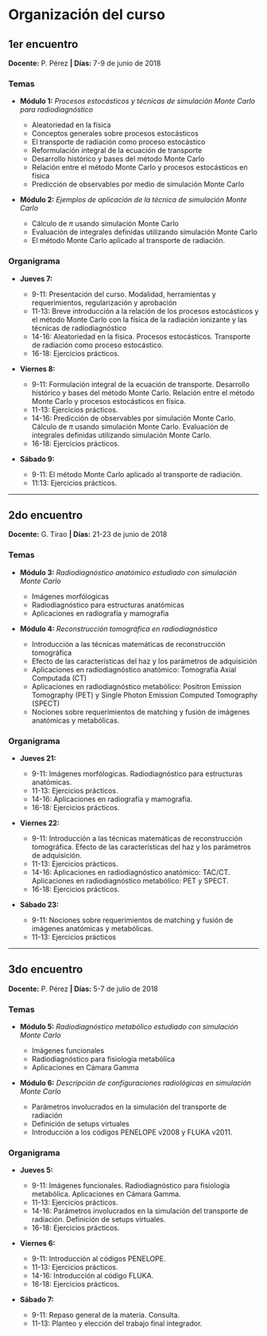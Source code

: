# Organización del curso

## 1er encuentro

**Docente:** P. Pérez **| Días:** 7-9 de junio de 2018

### Temas

* **Módulo 1:** *Procesos estocásticos y técnicas de simulación Monte Carlo para radiodiagnóstico*
  - Aleatoriedad en la física
  - Conceptos generales sobre procesos estocásticos
  - El transporte de radiación como proceso estocástico
  - Reformulación integral de la ecuación de transporte
  - Desarrollo histórico y bases del método Monte Carlo
  - Relación entre el método Monte Carlo y procesos estocásticos en física
  - Predicción de observables por medio de simulación Monte Carlo

* **Módulo 2:** *Ejemplos de aplicación de la técnica de simulación Monte Carlo*
  - Cálculo de $\pi$ usando simulación Monte Carlo
  - Evaluación de integrales definidas utilizando simulación  Monte Carlo
  - El método Monte Carlo aplicado al transporte de radiación.

### Organigrama

* **Jueves 7:**
  - 9-11: Presentación del curso. Modalidad, herramientas y requerimientos, regularización y aprobación
  - 11-13: Breve introducción a la relación de los procesos estocásticos y el método Monte Carlo con la física de la radiación ionizante y las técnicas de radiodiagnóstico
  - 14-16: Aleatoriedad en la física. Procesos estocásticos. Transporte de radiación como proceso estocástico.
  - 16-18: Ejercicios prácticos.

* **Viernes 8:**
  - 9-11: Formulación integral de la ecuación de transporte. Desarrollo histórico y bases del método Monte Carlo. Relación entre el método Monte Carlo y procesos estocásticos en física.
  - 11-13: Ejercicios prácticos.
  - 14-16: Predicción de observables por simulación Monte Carlo. Cálculo de $\pi$ usando simulación Monte Carlo. Evaluación de integrales definidas utilizando simulación  Monte Carlo.
  - 16-18: Ejercicios prácticos.

* **Sábado 9:**
  - 9-11: El método Monte Carlo aplicado al transporte de radiación.
  - 11:13: Ejercicios prácticos.

---

## 2do encuentro

**Docente:** G. Tirao **| Días:** 21-23 de junio de 2018

### Temas

* **Módulo 3:** *Radiodiagnóstico anatómico estudiado con simulación Monte Carlo*
  - Imágenes morfólogicas
  - Radiodiagnóstico para estructuras anatómicas
  - Aplicaciones en radiografía y  mamografía

* **Módulo 4:** *Reconstrucción tomográfica en radiodiagnóstico*
  - Introducción a las técnicas matemáticas de reconstrucción tomográfica
  - Efecto de las características del haz y los parámetros de adquisición
  - Aplicaciones en radiodiagnóstico anatómico: Tomografía Axial Computada (CT)
  - Aplicaciones en radiodiagnóstico metabólico: Positron Emission Tomography (PET) y Single Photon Emission Computed Tomography (SPECT)
  - Nociones sobre requerimientos de matching y fusión de imágenes anatómicas y metabólicas.

### Organigrama

* **Jueves 21:**
  - 9-11: Imágenes morfólogicas. Radiodiagnóstico para estructuras anatómicas.
  - 11-13: Ejercicios prácticos.
  - 14-16: Aplicaciones en radiografía y  mamografía.
  - 16-18: Ejercicios prácticos.

* **Viernes 22:**
  - 9-11: Introducción a las técnicas matemáticas de reconstrucción tomográfica. Efecto de las características del haz y los parámetros de adquisición.
  - 11-13: Ejercicios prácticos.
  - 14-16: Aplicaciones en radiodiagnóstico anatómico: TAC/CT. Aplicaciones en radiodiagnóstico metabólico: PET y SPECT.
  - 16-18: Ejercicios prácticos.

* **Sábado 23:**
  - 9-11: Nociones sobre requerimientos de matching y fusión de imágenes anatómicas y metabólicas.
  - 11-13: Ejercicios prácticos

---

## 3do encuentro

**Docente:** P. Pérez **| Días:** 5-7 de julio de 2018

### Temas

* **Módulo 5:** *Radiodiagnóstico metabólico estudiado con simulación Monte Carlo*
  - Imágenes funcionales
  - Radiodiagnóstico para fisiología metabólica
  - Aplicaciones en Cámara Gamma

* **Módulo 6:** *Descripción de configuraciones radiológicas en simulación Monte Carlo*
  - Parámetros involucrados en la simulación del transporte de radiación
  - Definición de setups virtuales
  - Introducción a los códigos PENELOPE v2008 y FLUKA v2011.



### Organigrama

* **Jueves 5:**
  - 9-11: Imágenes funcionales. Radiodiagnóstico para fisiología metabólica. Aplicaciones en Cámara Gamma.
  - 11-13: Ejercicios prácticos.
  - 14-16: Parámetros involucrados en la simulación del transporte de radiación. Definición de setups virtuales.
  - 16-18: Ejercicios prácticos.

* **Viernes 6:**
  - 9-11: Introducción al códigos PENELOPE.
  - 11-13: Ejercicios prácticos.
  - 14-16: Introducción al código FLUKA.
  - 16-18: Ejercicios prácticos.

* **Sábado 7:**
  - 9-11: Repaso general de la materia. Consulta.
  - 11-13: Planteo y elección del trabajo final integrador.
